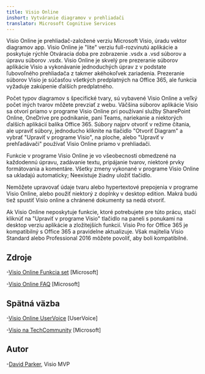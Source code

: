```yaml
---
title: Visio Online
inshort: Vytváranie diagramov v prehliadači
translator: Microsoft Cognitive Services
---
```



Visio Online je prehliadač-založené verziu Microsoft Visio, úradu vektor diagramov app. Visio Online je "lite" verziu full-rozvinutú aplikácie a poskytuje rýchle Otváracia doba pre zobrazenie .vsdx a .vsd súborov a úpravu súborov .vsdx. Visio Online je skvelý pre prezeranie súborov aplikácie Visio a vykonávanie jednoduchých úprav z v podstate ľubovoľného prehliadača z takmer akéhokoľvek zariadenia. Prezeranie súborov Visio je súčasťou všetkých predplatných na Office 365, ale funkcia vyžaduje zakúpenie ďalších predplatného.

Počet typov diagramov s špecifické tvary, sú vybavené Visio Online a veľký počet iných tvarov môžete prevziať z webu. Väčšina súborov aplikácie Visio sa otvorí priamo v programe Visio Online pri používaní služby SharePoint Online, OneDrive pre podnikanie, pani Teams, nariekanie a niektorých ďalších aplikácií balíka Office 365. Súbory najprv otvoriť v režime čítania, ale upraviť súbory, jednoducho kliknite na tlačidlo "Otvoriť Diagram" a vybrať "Upraviť v programe Visio", na ploche, alebo "Upraviť v prehľadávači" používať Visio Online priamo v prehliadači.

Funkcie v programe Visio Online je vo všeobecnosti obmedzené na každodennú úpravu, zadávanie textu, pripájanie tvarov, niektoré prvky formátovania a komentáre. Všetky zmeny vykonané v programe Visio Online sa ukladajú automaticky; Neexistuje žiadny uložiť tlačidlo.

Nemôžete upravovať údaje tvaru alebo hypertextové prepojenia v programe Visio Online, alebo použiť niektorý z doplnky v desktop edition. Makrá budú tiež spustiť Visio online a chránené dokumenty sa nedá otvoriť.

Ak Visio Online neposkytuje funkcie, ktoré potrebujete pre túto prácu, stačí kliknúť na "Upraviť v programe Visio" tlačidlo na paneli s ponukami na desktop verziu aplikácie a zložitejších funkcií. Visio Pro for Office 365 je kompatibilný s Office 365 a pravidelne aktualizuje. Však majitelia Visio Standard alebo Professional 2016 môžete povoliť, aby boli kompatibilné.

Zdroje
---------

-[Visio Online Funkcia set](https://technet.microsoft.com/library/visio-online-service-descriptoin.aspx)
    \[Microsoft\]

-[Visio Online FAQ](https://support.office.com/en-us/article/Visio-Online-Frequently-Asked-Questions-e6647040-2fca-42ec-9fa5-d16a4e39e0ee?ui=en-US&rs=en-US&ad=US)
    \[Microsoft\]

Spätná väzba
---------

-[Visio Online UserVoice](https://visio.uservoice.com/forums/368199-visio-online)
    \[UserVoice\]

-[Visio na TechCommunity](https://techcommunity.microsoft.com/t5/Visio/ct-p/Visio)
    \[Microsoft\]

Autor
---------

-[David Parker](https://www.linkedin.com/in/bvisual/), Visio MVP


